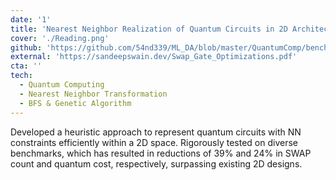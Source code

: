 ```yaml
---
date: '1'
title: 'Nearest Neighbor Realization of Quantum Circuits in 2D Architecture'
cover: './Reading.png'
github: 'https://github.com/54nd339/ML_DA/blob/master/QuantumComp/benchmark.ipynb'
external: 'https://sandeepswain.dev/Swap_Gate_Optimizations.pdf'
cta: ''
tech:
  - Quantum Computing
  - Nearest Neighbor Transformation
  - BFS & Genetic Algorithm
---
```

Developed a heuristic approach to represent quantum circuits with NN constraints efficiently within a 2D space. Rigorously tested on diverse benchmarks, which has resulted in reductions of 39% and 24% in SWAP count and quantum cost, respectively, surpassing existing 2D designs.
